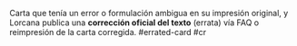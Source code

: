 Carta  que tenía un error o formulación ambigua en su impresión original, y Lorcana publica una **corrección oficial del texto** (errata) vía FAQ o reimpresión de la carta corregida.
#errated-card #cr
